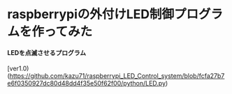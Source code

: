 # raspberrypiの外付けLED制御プログラムを作ってみた


#### LEDを点滅させるプログラム
[ver1.0)(https://github.com/kazu71/raspberrypi_LED_Control_system/blob/fcfa27b7e6f0350927dc80d48dd4f35e50f62f00/python/LED.py)


